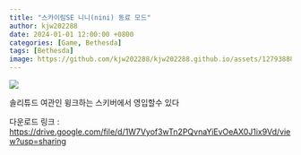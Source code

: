 ```yaml
---
title: "스카이림SE 니니(nini) 동료 모드"
author: kjw202288
date: 2024-01-01 12:00:00 +0800
categories: [Game, Bethesda]
tags: [Bethesda]
image: https://github.com/kjw202288/kjw202288.github.io/assets/127938880/31a00663-7378-4b48-afc7-b9a3552d068d
---
```


<img src="https://github.com/kjw202288/kjw202288.github.io/assets/127938880/31a00663-7378-4b48-afc7-b9a3552d068d">

솔리튜드 여관인 윙크하는 스키버에서 영입할수 있다

다운로드 링크 : <https://drive.google.com/file/d/1W7Vyof3wTn2PQvnaYiEvOeAX0J1ix9Vd/view?usp=sharing>